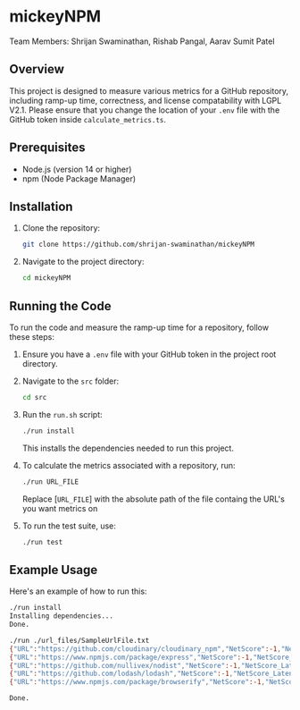 # mickeyNPM

Team Members: Shrijan Swaminathan, Rishab Pangal, Aarav Sumit Patel

## Overview

This project is designed to measure various metrics for a GitHub repository, including ramp-up time, correctness, and license compatability with
LGPL V2.1. Please ensure that you change the location of your `.env` file with the GitHub token inside `calculate_metrics.ts`.

## Prerequisites

- Node.js (version 14 or higher)
- npm (Node Package Manager)

## Installation

1. Clone the repository:

   ```sh
   git clone https://github.com/shrijan-swaminathan/mickeyNPM
   ```

2. Navigate to the project directory:

   ```sh
   cd mickeyNPM
   ```

## Running the Code

To run the code and measure the ramp-up time for a repository, follow these steps:

1. Ensure you have a `.env` file with your GitHub token in the project root directory.

2. Navigate to the `src` folder:

   ```sh
   cd src
   ```

3. Run the `run.sh` script:

   ```sh
   ./run install
   ```

   This installs the dependencies needed to run this project.

4. To calculate the metrics associated with a repository, run:

   ```sh
   ./run URL_FILE
   ```

   Replace [`URL_FILE`] with the absolute path of the file containg the URL's you
   want metrics on

5. To run the test suite, use:

   ```sh
   ./run test
   ```

## Example Usage

Here's an example of how to run this:

```sh
./run install
Installing dependencies...
Done.

./run ./url_files/SampleUrlFile.txt
{"URL":"https://github.com/cloudinary/cloudinary_npm","NetScore":-1,"NetScore_Latency":-1,"RampUp":-1,"RampUp_Latency":-1,"Correctness":0.675,"Correctness_Latency":0.633,"BusFactor":-1,"BusFactor_Latency":-1,"ResponsiveMaintainer":0.3,"ResponsiveMaintainer_Latency":0.412,"License":1,"License_Latency":0.414}
{"URL":"https://www.npmjs.com/package/express","NetScore":-1,"NetScore_Latency":-1,"RampUp":-1,"RampUp_Latency":-1,"Correctness":0.894,"Correctness_Latency":0.372,"BusFactor":-1,"BusFactor_Latency":-1,"ResponsiveMaintainer":0.3,"ResponsiveMaintainer_Latency":0.473,"License":1,"License_Latency":0.199}
{"URL":"https://github.com/nullivex/nodist","NetScore":-1,"NetScore_Latency":-1,"RampUp":-1,"RampUp_Latency":-1,"Correctness":0.569,"Correctness_Latency":0.458,"BusFactor":-1,"BusFactor_Latency":-1,"ResponsiveMaintainer":0.3,"ResponsiveMaintainer_Latency":0.509,"License":1,"License_Latency":0.176}
{"URL":"https://github.com/lodash/lodash","NetScore":-1,"NetScore_Latency":-1,"RampUp":-1,"RampUp_Latency":-1,"Correctness":0.345,"Correctness_Latency":0.246,"BusFactor":-1,"BusFactor_Latency":-1,"ResponsiveMaintainer":0.7,"ResponsiveMaintainer_Latency":0.51,"License":1,"License_Latency":0.244}
{"URL":"https://www.npmjs.com/package/browserify","NetScore":-1,"NetScore_Latency":-1,"RampUp":-1,"RampUp_Latency":-1,"Correctness":0.349,"Correctness_Latency":0.473,"BusFactor":-1,"BusFactor_Latency":-1,"ResponsiveMaintainer":0.3,"ResponsiveMaintainer_Latency":0.578,"License":1,"License_Latency":0.165}

Done.
```
